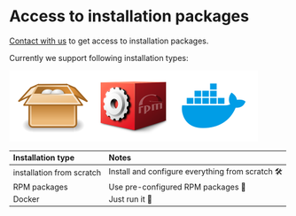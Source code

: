 # Access to installation packages

[Contact with us](mailto:support@storware.eu?subject=Access%20to%20KODO%20install%20packages) to get access to installation packages.

Currently we support following installation types:

![scratch packages, rpm, docker](../.gitbook/assets/image%20%289%29.png)

| Installation type | Notes |
| :--- | :--- |
| installation from scratch | Install and configure everything from scratch 🛠  |
| RPM packages | Use pre-configured RPM packages 🔧  |
| Docker | Just run it 🤩  |



